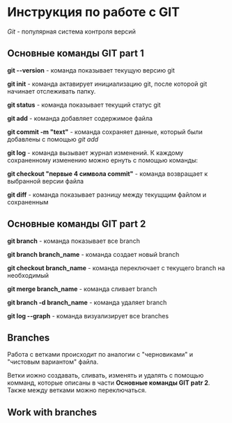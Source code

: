 # Инструкция по работе с GIT 
*Git* - популярная система контроля версий

## Основные команды GIT part 1

**git --version** - команда показывает текущую версию git

**git init** - команда актавирует инициализацию git, после которой git начинает отслеживать папку. 

**git status** - команда показывает текущий статус git

**git add** - команда добавляет содержимое файла 

**git commit -m "text"** - команда сохраняет данные, который были добавлены с помощью *git add*

**git log** - команда вызывает журнал изменений. К каждому сохраненному изменению можно ернуть с помощью команды: 

**git checkout "первые 4 символа commit"** - команда возвращает к выбранной версии файла

**git diff** - команда показывает разницу между текущщим файлом и сохраненным 

## Основные команды GIT part 2

**git branch** - команда показывает все branch 

**git branch branch_name** - команда создает новый branch

**git checkout branch_name** - команда переключает с текущего branch на необходимый

**git merge branch_name** - команда сливает branch 

**git branch -d branch_name** - команда удаляет branch 

**git log --graph** - команда визуализирует все branches 

## Branches

Работа с ветками происходит по аналогии с "черновиками" и "чистовым вариантом" файла. 

Ветки иожно создавать, сливать, изменять и удалять с помощью комманд, которые описаны в части **Основные команды GIT patr 2**. Также между ветками можно переключаться. 

## Work with branches
